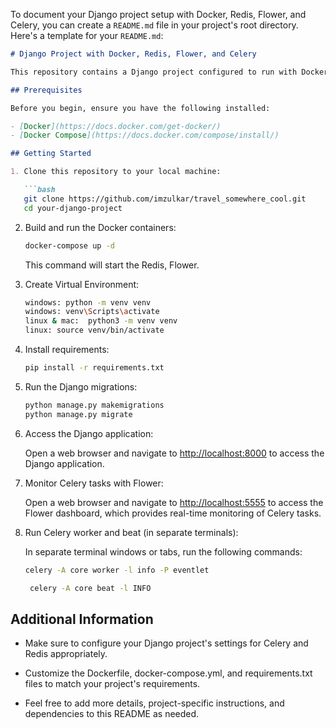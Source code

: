 To document your Django project setup with Docker, Redis, Flower, and Celery, you can create a `README.md` file in your project's root directory. Here's a template for your `README.md`:

```markdown
# Django Project with Docker, Redis, Flower, and Celery

This repository contains a Django project configured to run with Docker containers for the application, Redis, Flower (Celery monitoring), and Celery workers and beat.

## Prerequisites

Before you begin, ensure you have the following installed:

- [Docker](https://docs.docker.com/get-docker/)
- [Docker Compose](https://docs.docker.com/compose/install/)

## Getting Started

1. Clone this repository to your local machine:

   ```bash
   git clone https://github.com/imzulkar/travel_somewhere_cool.git
   cd your-django-project
   ```

2. Build and run the Docker containers:

   ```bash
   docker-compose up -d
   ```

   This command will start the  Redis, Flower.
3. Create Virtual Environment:

   ```bash
   windows: python -m venv venv
   windows: venv\Scripts\activate
   linux & mac:  python3 -m venv venv
   linux: source venv/bin/activate
   ```
4. Install requirements:

   ```bash
   pip install -r requirements.txt
   ```
5. Run the Django migrations:

   ```bash
   python manage.py makemigrations
   python manage.py migrate
   ```

6. Access the Django application:

   Open a web browser and navigate to [http://localhost:8000](http://localhost:8000) to access the Django application.

7. Monitor Celery tasks with Flower:

   Open a web browser and navigate to [http://localhost:5555](http://localhost:5555) to access the Flower dashboard, which provides real-time monitoring of Celery tasks.

8. Run Celery worker and beat (in separate terminals):

   In separate terminal windows or tabs, run the following commands:

   ```bash
   celery -A core worker -l info -P eventlet
   ```

   ```bash
    celery -A core beat -l INFO          
   ```


## Additional Information

- Make sure to configure your Django project's settings for Celery and Redis appropriately.

- Customize the Dockerfile, docker-compose.yml, and requirements.txt files to match your project's requirements.

- Feel free to add more details, project-specific instructions, and dependencies to this README as needed.


